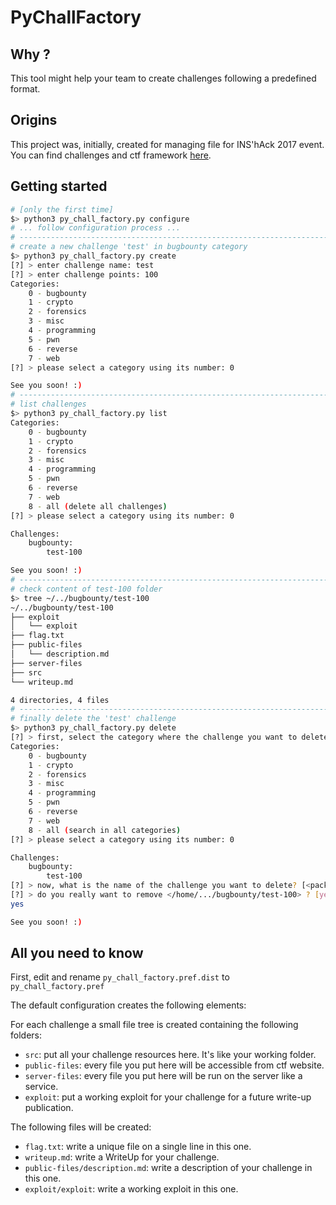 # PyChallFactory

## Why ?

This tool might help your team to create challenges following a predefined format.

##  Origins

This project was, initially, created for managing file for INS'hAck 2017 event.
You can find challenges and ctf framework [here](https://github.com/HugoDelval/inshack-2017).

## Getting started

```bash
# [only the first time]
$> python3 py_chall_factory.py configure 
# ... follow configuration process ...
# ------------------------------------------------------------------------------
# create a new challenge 'test' in bugbounty category
$> python3 py_chall_factory.py create
[?] > enter challenge name: test
[?] > enter challenge points: 100
Categories:
    0 - bugbounty
    1 - crypto
    2 - forensics
    3 - misc
    4 - programming
    5 - pwn
    6 - reverse
    7 - web
[?] > please select a category using its number: 0

See you soon! :)
# ------------------------------------------------------------------------------
# list challenges
$> python3 py_chall_factory.py list
Categories:
    0 - bugbounty
    1 - crypto
    2 - forensics
    3 - misc
    4 - programming
    5 - pwn
    6 - reverse
    7 - web
    8 - all (delete all challenges)
[?] > please select a category using its number: 0

Challenges:
    bugbounty:
        test-100

See you soon! :)
# ------------------------------------------------------------------------------
# check content of test-100 folder
$> tree ~/../bugbounty/test-100
~/../bugbounty/test-100
├── exploit
│   └── exploit
├── flag.txt
├── public-files
│   └── description.md
├── server-files
├── src
└── writeup.md

4 directories, 4 files
# ------------------------------------------------------------------------------
# finally delete the 'test' challenge
$> python3 py_chall_factory.py delete
[?] > first, select the category where the challenge you want to delete is.
Categories:
    0 - bugbounty
    1 - crypto
    2 - forensics
    3 - misc
    4 - programming
    5 - pwn
    6 - reverse
    7 - web
    8 - all (search in all categories)
[?] > please select a category using its number: 0

Challenges:
    bugbounty:
        test-100
[?] > now, what is the name of the challenge you want to delete? [<package_name>|all]: test-100
[?] > do you really want to remove </home/.../bugbounty/test-100> ? [yes/*]
yes

See you soon! :)

```

## All you need to know

First, edit and rename `py_chall_factory.pref.dist` to `py_chall_factory.pref` 

The default configuration creates the following elements:

For each challenge a small file tree is created containing the following folders:

 + `src`: put all your challenge resources here. It's like your working folder.
 + `public-files`: every file you put here will be accessible from ctf website.
 + `server-files`: every file you put here will be run on the server like a service.
 + `exploit`: put a working exploit for your challenge for a future write-up publication.

The following files will be created:

 + `flag.txt`: write a unique file on a single line in this one.
 + `writeup.md`: write a WriteUp for your challenge.
 + `public-files/description.md`: write a description of your challenge in this one.
 + `exploit/exploit`: write a working exploit in this one.